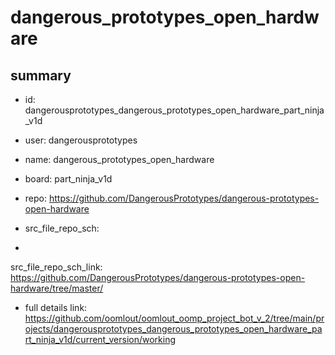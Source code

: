 # dangerous_prototypes_open_hardware
 
## summary 
* id: dangerousprototypes_dangerous_prototypes_open_hardware_part_ninja_v1d
* user: dangerousprototypes
* name: dangerous_prototypes_open_hardware
* board: part_ninja_v1d
* repo: https://github.com/DangerousPrototypes/dangerous-prototypes-open-hardware



* src_file_repo_sch: 
*
 src_file_repo_sch_link: https://github.com/DangerousPrototypes/dangerous-prototypes-open-hardware/tree/master/
* full details link: https://github.com/oomlout/oomlout_oomp_project_bot_v_2/tree/main/projects/dangerousprototypes_dangerous_prototypes_open_hardware_part_ninja_v1d/current_version/working  






